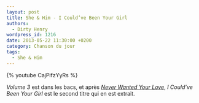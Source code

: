 ```yaml
---
layout: post
title: She & Him - I Could’ve Been Your Girl
authors:
  - Dirty Henry
wordpress_id: 1216
date: 2013-05-22 11:30:00 +0200
category: Chanson du jour
tags:
  - She & Him
---
```


{% youtube CajPifzYyRs %}

_Volume 3_ est dans les bacs, et après [_Never Wanted Your Love_][i1190], _I
Could’ve Been Your Girl_ est le second titre qui en est extrait.

[i1190]: https://www.deadrooster.org/she-him-never-wanted-your-love/
